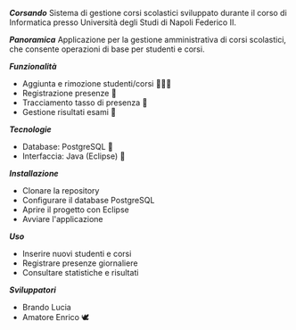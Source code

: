***Corsando***
Sistema di gestione corsi scolastici sviluppato durante il corso di Informatica presso Università degli Studi di Napoli Federico II.

***Panoramica***
Applicazione per la gestione amministrativa di corsi scolastici, che consente operazioni di base per studenti e corsi.

***Funzionalità***
- Aggiunta e rimozione studenti/corsi 👩🏻‍🎓
- Registrazione presenze 📓
- Tracciamento tasso di presenza 📆
- Gestione risultati esami 📖

***Tecnologie***
- Database: PostgreSQL 🐘
- Interfaccia: Java (Eclipse) 👾

***Installazione***
- Clonare la repository
- Configurare il database PostgreSQL
- Aprire il progetto con Eclipse
- Avviare l'applicazione

***Uso***
- Inserire nuovi studenti e corsi
- Registrare presenze giornaliere
- Consultare statistiche e risultati

***Sviluppatori***
- Brando Lucia 
- Amatore Enrico 🕊️
